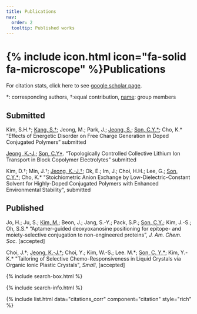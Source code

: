 ```yaml
---
title: Publications
nav:
  order: 2
  tooltip: Published works
---
```


# {% include icon.html icon="fa-solid fa-microscope" %}Publications

For citation stats, click here to see [google scholar page](https://scholar.google.com/citations?user=jxZN0mkAAAAJ&hl=en).

*: corresponding authors, †:equal contribution, <u>name</u>: group members


## Submitted
Kim, S.H.†; <ins>Kang, S.†</ins>; Jeong, M.; Park, J.; <ins>Jeong, S.</ins>; <ins>Son, C.Y.\*</ins>; Cho, K.\* “Effects of Energetic Disorder on Free Charge Generation in Doped Conjugated Polymers” submitted

<ins>Jeong, K.-J.</ins>; <ins>Son, C.Y\*</ins>. “Topologically Controlled Collective Lithium Ion Transport in Block Copolymer Electrolytes” submitted

Kim, D.†; Min, J.†; <ins>Jeong, K.-J.†</ins>; Ok, E.; Im, J.; Choi, H.H.; Lee, G.; <ins>Son, C.Y.\*</ins>; Cho, K.\* "Stoichiometric Anion Exchange by Low-Dielectric-Constant Solvent for Highly-Doped Conjugated Polymers with Enhanced Environmental Stability", submitted


## Published

Jo, H.; Ju, S.; <ins>Kim, M.</ins>; Beon, J.; Jang, S.-Y.; Pack, S.P.; <ins>Son, C.Y.</ins>; Kim, J.-S.; Oh, S.S.\* “Aptamer-guided deoxyoxanosine positioning for epitope- and moiety-selective conjugation to non-engineered proteins”,  *J. Am. Chem. Soc.* [accepted]

Choi, J.†; <ins>Jeong, K.-J.†</ins>; Choi, Y.; Kim, W.-S.; Lee. M.\*; <ins>Son, C. Y.\*</ins>; Kim, Y.-K.\* "Tailoring of Selective Chemo-Responsiveness in Liquid Crystals via Organic Ionic Plastic Crystals", *Small*, [accepted]


{% include search-box.html %}

{% include search-info.html %}

{% include list.html data="citations_corr" component="citation" style="rich" %}
